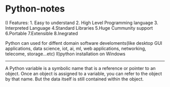 # Python-notes
I) Features:
    1. Easy to understand
    2. High Level Programming language
    3. Interpreted Language
    4.Standard Libraries
    5.Huge Cummunity support
    6.Portable
    7.Extensible
    8.Inegrated 


Python can used for diffent domain software develoments(like desktop GUI applications, data science, iot, ai, ml, web applications, networking, telecome, storage...etc)
II)python installation on Windows

---------------------------------------------------
A Python variable is a symbolic name that is a reference or pointer to an object. Once an object is assigned to a variable, you can refer to the object by that name. But the data itself is still contained within the object.

